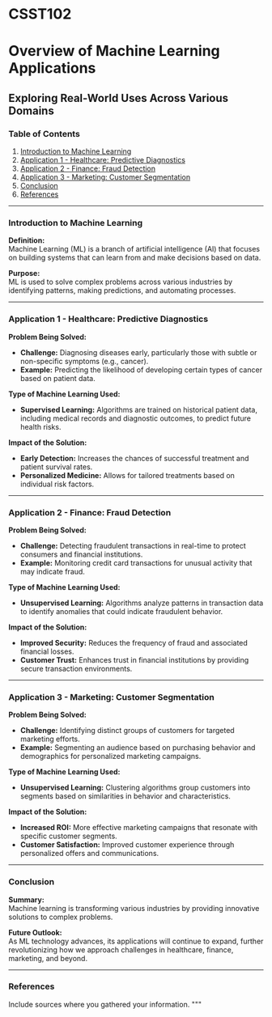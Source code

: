 # CSST102
# Overview of Machine Learning Applications

## Exploring Real-World Uses Across Various Domains

### Table of Contents
1. [Introduction to Machine Learning](#introduction-to-machine-learning)
2. [Application 1 - Healthcare: Predictive Diagnostics](#application-1---healthcare-predictive-diagnostics)
3. [Application 2 - Finance: Fraud Detection](#application-2---finance-fraud-detection)
4. [Application 3 - Marketing: Customer Segmentation](#application-3---marketing-customer-segmentation)
5. [Conclusion](#conclusion)
6. [References](#references)

---

### Introduction to Machine Learning

**Definition:**  
Machine Learning (ML) is a branch of artificial intelligence (AI) that focuses on building systems that can learn from and make decisions based on data.

**Purpose:**  
ML is used to solve complex problems across various industries by identifying patterns, making predictions, and automating processes.

---

### Application 1 - Healthcare: Predictive Diagnostics

**Problem Being Solved:**  
- **Challenge:** Diagnosing diseases early, particularly those with subtle or non-specific symptoms (e.g., cancer).  
- **Example:** Predicting the likelihood of developing certain types of cancer based on patient data.

**Type of Machine Learning Used:**  
- **Supervised Learning:** Algorithms are trained on historical patient data, including medical records and diagnostic outcomes, to predict future health risks.

**Impact of the Solution:**  
- **Early Detection:** Increases the chances of successful treatment and patient survival rates.  
- **Personalized Medicine:** Allows for tailored treatments based on individual risk factors.

---

### Application 2 - Finance: Fraud Detection

**Problem Being Solved:**  
- **Challenge:** Detecting fraudulent transactions in real-time to protect consumers and financial institutions.  
- **Example:** Monitoring credit card transactions for unusual activity that may indicate fraud.

**Type of Machine Learning Used:**  
- **Unsupervised Learning:** Algorithms analyze patterns in transaction data to identify anomalies that could indicate fraudulent behavior.

**Impact of the Solution:**  
- **Improved Security:** Reduces the frequency of fraud and associated financial losses.  
- **Customer Trust:** Enhances trust in financial institutions by providing secure transaction environments.

---

### Application 3 - Marketing: Customer Segmentation

**Problem Being Solved:**  
- **Challenge:** Identifying distinct groups of customers for targeted marketing efforts.  
- **Example:** Segmenting an audience based on purchasing behavior and demographics for personalized marketing campaigns.

**Type of Machine Learning Used:**  
- **Unsupervised Learning:** Clustering algorithms group customers into segments based on similarities in behavior and characteristics.

**Impact of the Solution:**  
- **Increased ROI:** More effective marketing campaigns that resonate with specific customer segments.  
- **Customer Satisfaction:** Improved customer experience through personalized offers and communications.

---

### Conclusion

**Summary:**  
Machine learning is transforming various industries by providing innovative solutions to complex problems.

**Future Outlook:**  
As ML technology advances, its applications will continue to expand, further revolutionizing how we approach challenges in healthcare, finance, marketing, and beyond.

---

### References

Include sources where you gathered your information.
"""

